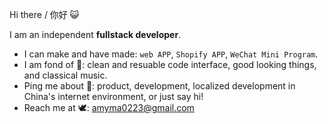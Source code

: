 Hi there / 你好 😺

I am an independent **fullstack developer**.

- I can make and have made: `web APP`, `Shopify APP`, `WeChat Mini Program`.
- I am fond of 💅: clean and resuable code interface, good looking things, and classical music.
- Ping me about 💬: product, development, localized development in China's internet environment, or just say hi!
- Reach me at 🕊: [amyma0223@gmail.com](mailto:amyma0223@gmail.com?subject=Hi%20I%20saw%20you%20on%20GitHub)
